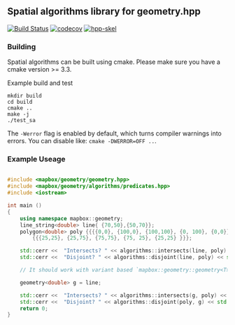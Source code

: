 ## Spatial algorithms library for geometry.hpp

[![Build Status](https://travis-ci.org/mapbox/spatial-algorithms.svg?branch=master)](https://travis-ci.org/mapbox/spatial-algorithms)
[![codecov](https://codecov.io/gh/mapbox/spatial-algorithms/branch/master/graph/badge.svg)](https://codecov.io/gh/mapbox/spatial-algorithms)
[![hpp-skel](https://mapbox.s3.amazonaws.com/cpp-assets/hpp-skel-badge_blue.svg)](https://github.com/mapbox/hpp-skel)

### Building

Spatial algorithms can be built using cmake. Please make sure you have a cmake version >= 3.3.

Example build and test

```
mkdir build
cd build
cmake ..
make -j
./test_sa
```

The `-Werror` flag is enabled by default, which turns compiler warnings into errors. You can disable like: `cmake -DWERROR=OFF ..`.

### Example Useage

```c++

#include <mapbox/geometry/geometry.hpp>
#include <mapbox/geometry/algorithms/predicates.hpp>
#include <iostream>

int main ()
{
    using namespace mapbox::geometry;
    line_string<double> line{ {70,50},{50,70}};
    polygon<double> poly {{{{0,0}, {100,0}, {100,100}, {0, 100}, {0,0}}},
        {{{25,25}, {25,75}, {75,75}, {75, 25}, {25,25} }}};

    std::cerr <<  "Intersects? " << algorithms::intersects(line, poly) << std::endl;
    std::cerr <<  "Disjoint? " << algorithms::disjoint(line, poly) << std::endl;

    // It should work with variant based `mapbox::geometry::geometry<T>` and all permutations also.

    geometry<double> g = line;

    std::cerr <<  "Intersects? " << algorithms::intersects(g, poly) << std::endl;
    std::cerr <<  "Disjoint? " << algorithms::disjoint(poly, g) << std::endl;
    return 0;
}

```
